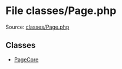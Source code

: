 File classes/Page.php
=========

Source: [classes/Page.php](https://github.com/PrestaShop/PrestaShop/blob/1.6.0.7/classes/Page.php)


Classes
-------

* [PageCore](class.PageCore.md)

